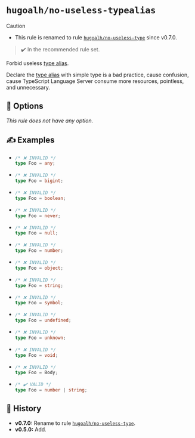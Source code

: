 # `hugoalh/no-useless-typealias`

> [!CAUTION]
> - This rule is renamed to rule [`hugoalh/no-useless-type`][rule-hugoalh-no-useless-type] since v0.7.0.

> ✔️ In the recommended rule set.

Forbid useless [type alias][typescript-typealias].

Declare the [type alias][typescript-typealias] with simple type is a bad practice, cause confusion, cause TypeScript Language Server consume more resources, pointless, and unnecessary.

## 🔧 Options

*This rule does not have any option.*

## ✍️ Examples

- ```ts
  /* ❌ INVALID */
  type Foo = any;
  ```
- ```ts
  /* ❌ INVALID */
  type Foo = bigint;
  ```
- ```ts
  /* ❌ INVALID */
  type Foo = boolean;
  ```
- ```ts
  /* ❌ INVALID */
  type Foo = never;
  ```
- ```ts
  /* ❌ INVALID */
  type Foo = null;
  ```
- ```ts
  /* ❌ INVALID */
  type Foo = number;
  ```
- ```ts
  /* ❌ INVALID */
  type Foo = object;
  ```
- ```ts
  /* ❌ INVALID */
  type Foo = string;
  ```
- ```ts
  /* ❌ INVALID */
  type Foo = symbol;
  ```
- ```ts
  /* ❌ INVALID */
  type Foo = undefined;
  ```
- ```ts
  /* ❌ INVALID */
  type Foo = unknown;
  ```
- ```ts
  /* ❌ INVALID */
  type Foo = void;
  ```
- ```ts
  /* ❌ INVALID */
  type Foo = Body;
  ```
- ```ts
  /* ✔️ VALID */
  type Foo = number | string;
  ```

## 📜 History

- **v0.7.0:** Rename to rule [`hugoalh/no-useless-type`][rule-hugoalh-no-useless-type].
- **v0.5.0:** Add.

[rule-hugoalh-no-useless-type]: https://github.com/hugoalh/deno-lint-rules/blob/main/docs/rules/no-useless-type.md
[typescript-typealias]: https://www.typescriptlang.org/docs/handbook/2/everyday-types.html#type-aliases
